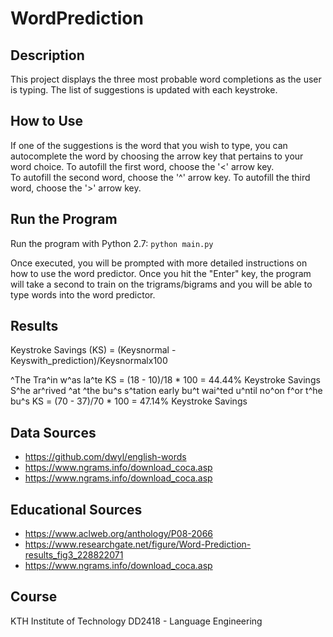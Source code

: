 # WordPrediction
## Description
This project displays the three most probable word completions as the user is typing. The list of suggestions is updated with each keystroke. 

## How to Use
If one of the suggestions is the word that you wish to type, you can autocomplete the word by choosing the arrow key that pertains to your word choice. 
To autofill the first word, choose the '<' arrow key.  
To autofill the second word, choose the '^' arrow key.
To autofill the third word, choose the '>' arrow key.

## Run the Program
Run the program with Python 2.7: ```python main.py```

Once executed, you will be prompted with more detailed instructions on how to use the word predictor. Once you hit the "Enter" key, the program will take a second to train on the trigrams/bigrams and you will be able to type words into the word predictor.

## Results 
Keystroke Savings (KS) = (Keysnormal - Keyswith_prediction)/Keysnormalx100

^The Tra^in w^as la^te
KS = (18 - 10)/18 * 100 = 44.44% Keystroke Savings
S^he ar^rived ^at ^the bu^s s^tation early bu^t wai^ted u^ntil no^on f^or t^he bu^s
KS = (70 - 37)/70 * 100 = 47.14% Keystroke Savings

## Data Sources 
* https://github.com/dwyl/english-words
* https://www.ngrams.info/download_coca.asp
* https://www.ngrams.info/download_coca.asp

## Educational Sources 
* https://www.aclweb.org/anthology/P08-2066
* https://www.researchgate.net/figure/Word-Prediction-results_fig3_228822071
* https://www.ngrams.info/download_coca.asp

## Course
KTH Institute of Technology
DD2418 - Language Engineering
